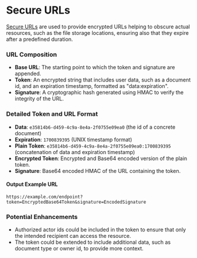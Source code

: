 # Secure URLs

[Secure URLs](../kdochub-system/core/src/main/kotlin/kdochub/core/security/util/SecureUrl.kt) are used to provide encrypted URLs helping to obscure actual resources,
such as the file storage locations, ensuring also that they expire after a predefined duration.

### URL Composition
- **Base URL**: The starting point to which the token and signature are appended.
- **Token**: An encrypted string that includes user data, such as a document id, and an expiration timestamp, formatted as "data:expiration".
- **Signature**: A cryptographic hash generated using HMAC to verify the integrity of the URL.

### Detailed Token and URL Format
- **Data**: `e35814b6-d459-4c9a-8e4a-2f0755e09ea0` (the id of a concrete document)
- **Expiration**: `1700839395` (UNIX timestamp format)
- **Plain Token**: `e35814b6-d459-4c9a-8e4a-2f0755e09ea0:1700839395` (concatenation of data and expiration timestamp)
- **Encrypted Token**: Encrypted and Base64 encoded version of the plain token.
- **Signature**: Base64 encoded HMAC of the URL containing the token.

#### Output Example URL
```console
https://example.com/endpoint?token=EncryptedBase64Token&signature=EncodedSignature
```

### Potential Enhancements

- Authorized actor ids could be included in the token to ensure that only the intended recipient can access the resource.
- The token could be extended to include additional data, such as document type or owner id, to provide more context.
